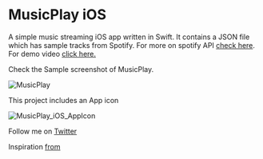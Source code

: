 # MusicPlay iOS
A simple music streaming iOS app written in Swift. It contains a JSON file which has sample tracks from Spotify. For more on spotify API [check here](http://developer.spotify.com/).
For demo video [click here.](https://youtu.be/OWDkp4VMjlw)

Check the Sample screenshot of MusicPlay.

![MusicPlay](http://i.imgur.com/ThiPy28l.png)

This project includes an App icon

![MusicPlay_iOS_AppIcon](http://i.imgur.com/RLQXImNt.png)

Follow me on [Twitter](https://twitter.com/anuraagdjain)

Inspiration [from](https://dribbble.com/shots/3199629-JioMusic-App-Design)
